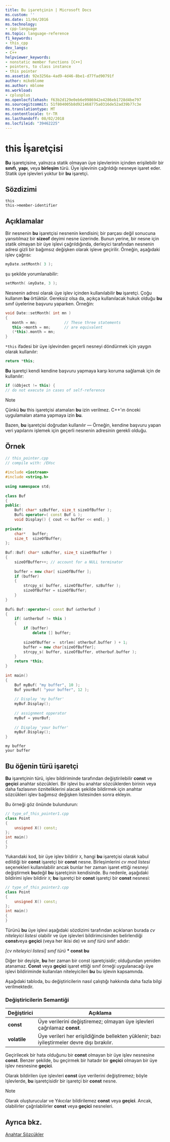 ```yaml
---
title: Bu işaretçinin | Microsoft Docs
ms.custom: ''
ms.date: 11/04/2016
ms.technology:
- cpp-language
ms.topic: language-reference
f1_keywords:
- this_cpp
dev_langs:
- C++
helpviewer_keywords:
- nonstatic member functions [C++]
- pointers, to class instance
- this pointer
ms.assetid: 92e3256a-4ad9-4d46-8be1-d77fad90791f
author: mikeblome
ms.author: mblome
ms.workload:
- cplusplus
ms.openlocfilehash: f63b2d129e0eb6e9986942e4286eb1728d4be797
ms.sourcegitcommit: 51f804005b8d921468775a0316de52ad39b77c3e
ms.translationtype: MT
ms.contentlocale: tr-TR
ms.lasthandoff: 08/02/2018
ms.locfileid: "39462225"
---
```

# <a name="this-pointer"></a>this İşaretçisi
**Bu** işaretçisine, yalnızca statik olmayan üye işlevlerinin içinden erişilebilir bir **sınıfı**, **yapı**, veya **birleşim** türü. Üye işlevinin çağrıldığı nesneye işaret eder. Statik üye işlevleri yoktur bir **bu** işaretçi.  
  
## <a name="syntax"></a>Sözdizimi  
  
```  
this   
this->member-identifier  
```  
  
## <a name="remarks"></a>Açıklamalar  
 Bir nesnenin **bu** işaretçisi nesnenin kendisini; bir parçası değil sonucuna yansıtılmaz bir **sizeof** deyimi nesne üzerinde. Bunun yerine, bir nesne için statik olmayan bir üye işlevi çağrıldığında, derleyici tarafından nesnenin adresi gizli bir bağımsız değişken olarak işleve geçirilir. Örneğin, aşağıdaki işlev çağrısı:  
  
```cpp 
myDate.setMonth( 3 );  
```  
  
 şu şekilde yorumlanabilir:  
  
```cpp 
setMonth( &myDate, 3 );  
```  
  
 Nesnenin adresi olarak üye işlev içinden kullanılabilir **bu** işaretçi. Çoğu kullanım **bu** örtüktür. Gereksiz olsa da, açıkça kullanılacak hukuk olduğu **bu** sınıf üyelerine başvuru yaparken. Örneğin:  
  
```cpp 
void Date::setMonth( int mn )  
{  
   month = mn;            // These three statements  
   this->month = mn;      // are equivalent  
   (*this).month = mn;  
}  
```  
  
 `*this` ifadesi bir üye işlevinden geçerli nesneyi döndürmek için yaygın olarak kullanılır:  
  
```cpp 
return *this;  
```  
  
 **Bu** işaretçi kendi kendine başvuru yapmaya karşı koruma sağlamak için de kullanılır:  
  
```cpp 
if (&Object != this) {  
// do not execute in cases of self-reference  
```  
  
> [!NOTE]
>  Çünkü **bu** this işaretçisi atamaları **bu** izin verilmez. C++'ın önceki uygulamaları atama yapmaya izin **bu**.  
  
 Bazen, **bu** işaretçisi doğrudan kullanılır — Örneğin, kendine başvuru yapan veri yapılarını işlemek için geçerli nesnenin adresinin gerekli olduğu.  
  
## <a name="example"></a>Örnek  
  
```cpp 
// this_pointer.cpp  
// compile with: /EHsc  
  
#include <iostream>  
#include <string.h>  
  
using namespace std;  
  
class Buf   
{  
public:  
    Buf( char* szBuffer, size_t sizeOfBuffer );  
    Buf& operator=( const Buf & );  
    void Display() { cout << buffer << endl; }  
  
private:  
    char*   buffer;  
    size_t  sizeOfBuffer;  
};  
  
Buf::Buf( char* szBuffer, size_t sizeOfBuffer )  
{  
    sizeOfBuffer++; // account for a NULL terminator  
  
    buffer = new char[ sizeOfBuffer ];  
    if (buffer)  
    {  
        strcpy_s( buffer, sizeOfBuffer, szBuffer );  
        sizeOfBuffer = sizeOfBuffer;  
    }  
}  
  
Buf& Buf::operator=( const Buf &otherbuf )   
{  
    if( &otherbuf != this )   
    {  
        if (buffer)  
            delete [] buffer;  
  
        sizeOfBuffer =  strlen( otherbuf.buffer ) + 1;   
        buffer = new char[sizeOfBuffer];  
        strcpy_s( buffer, sizeOfBuffer, otherbuf.buffer );  
    }  
    return *this;  
}  
  
int main()  
{  
    Buf myBuf( "my buffer", 10 );  
    Buf yourBuf( "your buffer", 12 );  
  
    // Display 'my buffer'  
    myBuf.Display();  
  
    // assignment opperator  
    myBuf = yourBuf;  
  
    // Display 'your buffer'  
    myBuf.Display();  
}  
```  
  
```Output  
my buffer  
your buffer  
```  
  
## <a name="type-of-the-this-pointer"></a>Bu öğenin türü işaretçi  
 **Bu** işaretçinin türü, işlev bildiriminde tarafından değiştirilebilir **const** ve **geçici** anahtar sözcükleri. Bir işlevi bu anahtar sözcüklerden birinin veya daha fazlasının özniteliklerini alacak şekilde bildirmek için anahtar sözcükleri işlev bağımsız değişken listesinden sonra ekleyin.  
  
 Bu örneği göz önünde bulundurun:  
  
```cpp 
// type_of_this_pointer1.cpp  
class Point  
{  
    unsigned X() const;  
};  
int main()  
{  
}  
```  
  
 Yukarıdaki kod, bir üye işlev bildirir `X`, hangi **bu** işaretçisi olarak kabul edildiği bir **const** işaretçi bir **const** nesne. Birleşimlerini *cv mod listesi* seçenekleri kullanılabilir ancak bunlar her zaman işaret ettiği nesneyi değiştirmek **bu**değil **bu** işaretçinin kendisinde. Bu nedenle, aşağıdaki bildirimi işlev bildirir `X`; **bu** işaretçi bir **const** işaretçi bir **const** nesnesi:  
  
```cpp 
// type_of_this_pointer2.cpp  
class Point  
{  
    unsigned X() const;  
};  
int main()  
{  
}  
```  
  
 Türünü **bu** üye işlevi aşağıdaki sözdizimi tarafından açıklanan burada *cv niteleyici listesi* olabilir ve üye işlevleri bildirimcisinden belirlendiği **const**veya **geçici** (veya her ikisi de) ve *sınıf türü* sınıf adıdır:  
  
 *[cv niteleyici listesi] sınıf türü* **\* const bu**  
  
 Diğer bir deyişle, **bu** her zaman bir const işaretçisidir; olduğundan yeniden atanamaz.  **Const** veya **geçici** işaret ettiği sınıf örneği uygulanacağı üye işlevi bildiriminde kullanılan niteleyicileri **bu** bu işlevin kapsamında.  
  
 Aşağıdaki tabloda, bu değiştiricilerin nasıl çalıştığı hakkında daha fazla bilgi verilmektedir.  
  
### <a name="semantics-of-this-modifiers"></a>Değiştiricilerin Semantiği  
  
|Değiştirici|Açıklama|  
|--------------|-------------|  
|**const**|Üye verilerini değiştiremez; olmayan üye işlevleri çağrılamaz **const**.|  
|**volatile**|Üye verileri her erişildiğinde bellekten yüklenir; bazı iyileştirmeler devre dışı bırakılır.|  
  
 Geçirilecek bir hata olduğunu bir **const** olmayan bir üye işlev nesnesine **const**. Benzer şekilde, bu geçirmek bir hatadır bir **geçici** olmayan bir üye işlev nesnesine **geçici**.  
  
 Olarak bildirilen üye işlevleri **const** üye verilerini değiştiremez; böyle işlevlerde, **bu** işaretçisidir bir işaretçi bir **const** nesne.  
  
> [!NOTE]
>  Olarak oluşturucular ve Yıkıcılar bildirilemez **const** veya **geçici**. Ancak, olabilirler çağrılabilirler **const** veya **geçici** nesneleri.  
  
## <a name="see-also"></a>Ayrıca bkz.  
 [Anahtar Sözcükler](../cpp/keywords-cpp.md)   